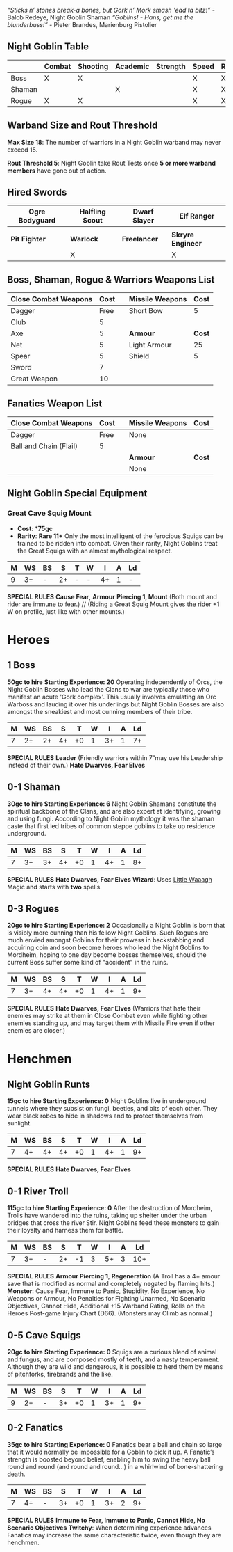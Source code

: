 *“Sticks n’ stones break-a bones, but Gork n’ Mork smash 'ead ta bitz!”* - Balob Redeye, Night Goblin Shaman
*“Goblins! - Hans, get me the blunderbuss!”* - Pieter Brandes, Marienburg Pistolier
## Night Goblin Table

|        | **Combat** | **Shooting** | **Academic** | **Strength** | **Speed** | **Rogue** |
| ------ | ---------- | ------------ | ------------ | ------------ | --------- | --------- |
| Boss   | X          | X            |              |              | X         | X         |
| Shaman |            |              | X            |              | X         | X         |
| Rogue  | X          | X            |              |              | X         | X         |

## Warband Size and Rout Threshold
**Max Size 18**: The number of warriors in a Night Goblin warband may never exceed 15.

**Rout Threshold 5**: Night Goblin take Rout Tests once **5 or more warband members** have gone out of action.
## Hired Swords
| Ogre Bodyguard  | Halfling Scout | Dwarf Slayer   | Elf Ranger          |
| --------------- | -------------- | -------------- | ------------------- |
|                 |                |                |                     |
| **Pit Fighter** | **Warlock**    | **Freelancer** | **Skryre Engineer** |
|                 | X              |                | X                   |

## Boss, Shaman, Rogue & Warriors Weapons List

| Close Combat Weapons | Cost |     | Missile Weapons | Cost     |
| -------------------- | ---- | --- | --------------- | -------- |
| Dagger               | Free |     | Short Bow       | 5        |
| Club                 | 5    |     |                 |          |
| Axe                  | 5    |     | **Armour**      | **Cost** |
| Net                  | 5    |     | Light Armour    | 25       |
| Spear                | 5    |     | Shield          | 5        |
| Sword                | 7    |     |                 |          |
| Great Weapon         | 10   |     |                 |          |

## Fanatics Weapon List

| Close Combat Weapons   | Cost |     | Missile Weapons | Cost     |
| ---------------------- | ---- | --- | --------------- | -------- |
| Dagger                 | Free |     | None            |          |
| Ball and Chain (Flail) | 5    |     |                 |          |
|                        |      |     | **Armour**      | **Cost** |
|                        |      |     | None            |          |

## Night Goblin Special Equipment
### Great Cave Squig Mount
* **Cost**: ***75gc**
* **Rarity**: **Rare 11+**
Only the most intelligent of the ferocious Squigs can be trained to be ridden into combat. Given their rarity, Night Goblins treat the Great Squigs with an almost mythological respect.

| M   | WS  | BS  | S   | T   | W   | I   | A   | Ld  |
| --- | --- | --- | --- | --- | --- | --- | --- | --- |
| 9   | 3+  | -   | 2+  | -   | -   | 4+  | 1   | -   |

**SPECIAL RULES**
**Cause Fear**, **Armour** **Piercing 1, Mount** (Both mount and rider are immune to fear.) // (Riding a Great Squig Mount gives the rider +1 W on profile, just like with other mounts.)
# Heroes
## 1 Boss
**50gc to hire**
**Starting Experience: 20**
Operating independently of Orcs, the Night Goblin Bosses who lead the Clans to war are typically those who manifest an acute 'Gork complex'. This usually involves emulating an Orc Warboss and lauding it over his underlings but Night Goblin Bosses are also amongst the sneakiest and most cunning members of their tribe.

| M   | WS  | BS  | S   | T   | W   | I   | A   | Ld  |
| --- | --- | --- | --- | --- | --- | --- | --- | --- |
| 7   | 2+  | 2+  | 4+  | +0  | 1   | 3+  | 1   | 7+  |

**SPECIAL RULES**
**Leader** (Friendly warriors within 7”may use his Leadership instead of their own.)
**Hate Dwarves, Fear Elves**
## 0-1 Shaman
**30gc to hire
Starting Experience: 6**
Night Goblin Shamans constitute the spiritual backbone of the Clans, and are also expert at identifying, growing and using fungi. According to Night Goblin mythology it was the shaman caste that first led tribes of common steppe goblins to take up residence underground.

| M   | WS  | BS  | S   | T   | W   | I   | A   | Ld  |
| --- | --- | --- | --- | --- | --- | --- | --- | --- |
| 7   | 3+  | 3+  | 4+  | +0  | 1   | 4+  | 1   | 8+  |

**SPECIAL RULES**
**Hate Dwarves, Fear Elves**
**Wizard**: Uses [Little Waaagh](4%20Magic/Little%20Waaagh.md) Magic and starts with **two** spells.
## 0-3 Rogues
**20gc to hire
Starting Experience: 2**
Occasionally a Night Goblin is born that is visibly more cunning than his fellow Night Goblins. Such Rogues are much envied amongst Goblins for their prowess in backstabbing and acquiring coin and soon become heroes who lead the Night Goblins to Mordheim, hoping to one day become bosses themselves, should the current Boss suffer some kind of "accident" in the ruins.

| M   | WS  | BS  | S   | T   | W   | I   | A   | Ld  |
| --- | --- | --- | --- | --- | --- | --- | --- | --- |
| 7   | 3+  | 4+  | 4+  | +0  | 1   | 4+  | 1   | 9+  |

**SPECIAL RULES**
**Hate Dwarves, Fear Elves** (Warriors that hate their enemies may strike at them in Close Combat even while fighting other enemies standing up, and may target them with Missile Fire even if other enemies are closer.)
# Henchmen
## Night Goblin Runts
**15gc to hire
Starting Experience: 0**
Night Goblins live in underground tunnels where they subsist on fungi, beetles, and bits of each other. They wear black robes to hide in shadows and to protect themselves from sunlight.

| M   | WS  | BS  | S   | T   | W   | I   | A   | Ld  |
| --- | --- | --- | --- | --- | --- | --- | --- | --- |
| 7   | 4+  | 4+  | 4+  | +0  | 1   | 4+  | 1   | 9+  |

**SPECIAL RULES**
**Hate Dwarves, Fear Elves**
## 0-1 River Troll
**115gc to hire**
**Starting Experience: 0**
After the destruction of Mordheim, Trolls have wandered into the ruins, taking up shelter under the urban bridges that cross the river Stir. Night Goblins feed these monsters to gain their loyalty and harness them for battle.

| M   | WS  | BS  | S   | T   | W   | I   | A   | Ld  |
| --- | --- | --- | --- | --- | --- | --- | --- | --- |
| 7   | 3+  | -   | 2+  | -1  | 3   | 5+  | 3   | 10+ |

**SPECIAL RULES**
**Armour Piercing 1**, **Regeneration** (A Troll has a
4+ amour save that is modified as normal and
completely negated by flaming hits.)
**Monster**: Cause Fear, Immune to Panic, Stupidity, No Experience, No Weapons or Armour, No Penalties for Fighting Unarmed, No Scenario Objectives, Cannot Hide, Additional +15 Warband Rating, Rolls on the Heroes Post-game Injury Chart (D66).
(Monsters may Climb as normal.)
## 0-5 Cave Squigs
**20gc to hire**
**Starting Experience: 0**
Squigs are a curious blend of animal and fungus, and are composed mostly of teeth, and a nasty temperament. Although they are wild and dangerous, it is possible to herd them by means of pitchforks, firebrands and the like.

| M   | WS  | BS  | S   | T   | W   | I   | A   | Ld  |
| --- | --- | --- | --- | --- | --- | --- | --- | --- |
| 9   | 2+  | -   | 3+  | +0  | 1   | 3+  | 1   | 9+  |

## 0-2 Fanatics
**35gc to hire**
**Starting Experience: 0**
Fanatics bear a ball and chain so large that it would normally be impossible for a Goblin to pick it up. A Fanatic’s strength is boosted beyond belief, enabling him to swing the heavy ball round and round (and round and round...) in a whirlwind of bone-shattering death.

| M   | WS  | BS  | S   | T   | W   | I   | A   | Ld  |
| --- | --- | --- | --- | --- | --- | --- | --- | --- |
| 7   | 4+  | -   | 3+  | +0  | 1   | 3+  | 2   | 9+  |

**SPECIAL RULES**
**Immune to Fear, Immune to Panic, Cannot** **Hide, No Scenario Objectives**
**Twitchy**: When determining experience advances Fanatics may increase the same characteristic twice, even though they are henchmen.
